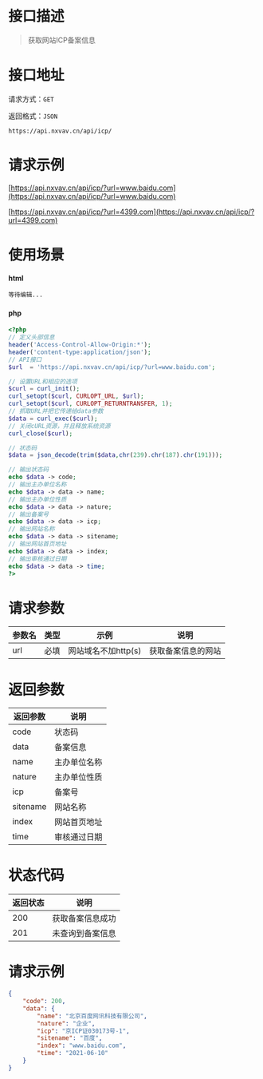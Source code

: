 # 接口描述

> 获取网站ICP备案信息

# 接口地址

请求方式：`GET`

返回格式：`JSON`

```API
https://api.nxvav.cn/api/icp/
```

# 请求示例

[https://api.nxvav.cn/api/icp/?url=www.baidu.com](https://api.nxvav.cn/api/icp/?url=www.baidu.com)

[https://api.nxvav.cn/api/icp/?url=4399.com](https://api.nxvav.cn/api/icp/?url=4399.com)

# 使用场景

<!-- tabs:start -->

#### **html**

```html
等待编辑...
```

#### **php**

```php
<?php
// 定义头部信息
header('Access-Control-Allow-Origin:*');
header('content-type:application/json');
// API接口
$url  = 'https://api.nxvav.cn/api/icp/?url=www.baidu.com';

// 设置URL和相应的选项
$curl = curl_init();
curl_setopt($curl, CURLOPT_URL, $url);
curl_setopt($curl, CURLOPT_RETURNTRANSFER, 1);
// 抓取URL并把它传递给data参数
$data = curl_exec($curl);
// 关闭cURL资源，并且释放系统资源
curl_close($curl);

// 状态码
$data = json_decode(trim($data,chr(239).chr(187).chr(191)));

// 输出状态码
echo $data -> code;
// 输出主办单位名称
echo $data -> data -> name;
// 输出主办单位性质
echo $data -> data -> nature;
// 输出备案号
echo $data -> data -> icp;
// 输出网站名称
echo $data -> data -> sitename;
// 输出网站首页地址
echo $data -> data -> index;
// 输出审核通过日期
echo $data -> data -> time;
?>
```

<!-- tabs:end -->

# 请求参数

| 参数名 | 类型 | 示例 | 说明 |
| ------ | ---- | ---- | ---- |
| url | 必填 | 网站域名不加http(s) | 获取备案信息的网站 |

# 返回参数

| 返回参数 | 说明 |
| ------- | ---- |
| code | 状态码 |
| data | 备案信息 |
| name | 主办单位名称 |
| nature | 主办单位性质 |
| icp | 备案号 |
| sitename | 网站名称 |
| index | 网站首页地址 |
| time | 审核通过日期 |

# 状态代码

| 返回状态 | 说明 |
| ------- | ---- |
| 200 | 获取备案信息成功 |
| 201 | 未查询到备案信息 |

# 请求示例

```json
{
    "code": 200,
    "data": {
        "name": "北京百度网讯科技有限公司",
        "nature": "企业",
        "icp": "京ICP证030173号-1",
        "sitename": "百度",
        "index": "www.baidu.com",
        "time": "2021-06-10"
    }
}
```
